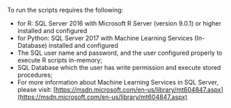 To run the scripts requires the following:

- for R: SQL Server 2016 with Microsoft R Server (version 9.0.1) or higher installed and configured   
- for Python: SQL Server 2017 with Machine Learning Services (In-Database) installed and configured   
- The SQL user name and password, and the user configured properly to execute R scripts in-memory;
- SQL Database which the user has write permission and execute stored procedures;
- For more information about Machine Learning Services in SQL Server, please visit: [https://msdn.microsoft.com/en-us/library/mt604847.aspx](https://msdn.microsoft.com/en-us/library/mt604847.aspx)